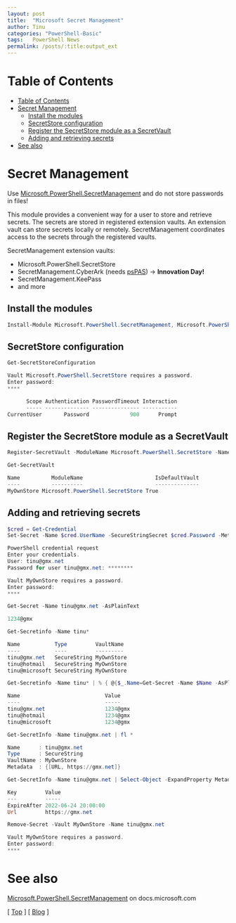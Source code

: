 ```yaml
---
layout: post
title:  "Microsoft Secret Management"
author: Tinu
categories: "PowerShell-Basic"
tags:   PowerShell News
permalink: /posts/:title:output_ext
---
```


# Table of Contents

- [Table of Contents](#table-of-contents)
- [Secret Management](#secret-management)
  - [Install the modules](#install-the-modules)
  - [SecretStore configuration](#secretstore-configuration)
  - [Register the SecretStore module as a SecretVault](#register-the-secretstore-module-as-a-secretvault)
  - [Adding and retrieving secrets](#adding-and-retrieving-secrets)
- [See also](#see-also)

# Secret Management

Use [Microsoft.PowerShell.SecretManagement](https://docs.microsoft.com/en-us/powershell/module/microsoft.powershell.secretmanagement/?view=ps-modules) and do not store passwords in files!

This module provides a convenient way for a user to store and retrieve secrets. The secrets are stored in registered extension vaults. An extension vault can store secrets locally or remotely. SecretManagement coordinates access to the secrets through the registered vaults.

SecretManagement extension vaults:

- Microsoft.PowerShell.SecretStore
- SecretManagement.CyberArk (needs [psPAS](https://github.com/pspete/psPAS)) -> **Innovation Day!**
- SecretManagement.KeePass
- and more

## Install the modules

````powershell
Install-Module Microsoft.PowerShell.SecretManagement, Microsoft.PowerShell.SecretStore
````

## SecretStore configuration

````powershell
Get-SecretStoreConfiguration

Vault Microsoft.PowerShell.SecretStore requires a password.
Enter password:
****

      Scope Authentication PasswordTimeout Interaction
      ----- -------------- --------------- -----------
CurrentUser       Password             900      Prompt
````

## Register the SecretStore module as a SecretVault

````powershell
Register-SecretVault -ModuleName Microsoft.PowerShell.SecretStore -Name MyOwnStore

Get-SecretVault

Name          ModuleName                       IsDefaultVault
----          ----------                       --------------
MyOwnStore Microsoft.PowerShell.SecretStore True
````

## Adding and retrieving secrets

````powershell
$cred = Get-Credential
Set-Secret -Name $cred.UserName -SecureStringSecret $cred.Password -Metadata @{ URL = 'https://gmx.net' } 

PowerShell credential request
Enter your credentials.
User: tinu@gmx.net
Password for user tinu@gmx.net: ********

Vault MyOwnStore requires a password.
Enter password:
****
````

````powershell
Get-Secret -Name tinu@gmx.net -AsPlainText

1234@gmx
````

````powershell
Get-Secretinfo -Name tinu*

Name           Type         VaultName
----           ----         ---------
tinu@gmx.net   SecureString MyOwnStore
tinu@hotmail   SecureString MyOwnStore
tinu@microsoft SecureString MyOwnStore
````

````powershell
Get-Secretinfo -Name tinu* | % { @{$_.Name=Get-Secret -Name $Name -AsPlainText} }

Name                           Value
----                           -----
tinu@gmx.net                   1234@gmx
tinu@hotmail                   1234@gmx
tinu@microsoft                 1234@gmx
````

````powershell
Get-SecretInfo -Name tinu@gmx.net | fl *

Name      : tinu@gmx.net
Type      : SecureString
VaultName : MyOwnStore
Metadata  : {[URL, https://gmx.net]}
````

````powershell
Get-SecretInfo -Name tinu@gmx.net | Select-Object -ExpandProperty Metadata

Key         Value
---         -----
ExpireAfter 2022-06-24 20:00:00
Url         https://gmx.net
````

````powershell
Remove-Secret -Vault MyOwnStore -Name tinu@gmx.net

Vault MyOwnStore requires a password.
Enter password:
****
````

# See also

[Microsoft.PowerShell.SecretManagement](https://docs.microsoft.com/en-us/powershell/module/microsoft.powershell.secretmanagement/?view=ps-modules/) on docs.microsoft.com

[ [Top](#table-of-contents) ] [ [Blog](../categories.html) ]
